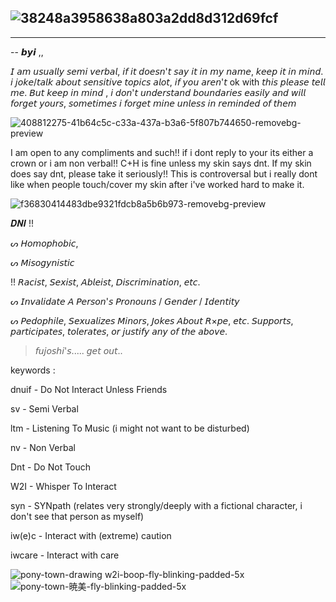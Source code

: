 
![38248a3958638a803a2dd8d312d69fcf](https://github.com/user-attachments/assets/9e0a6415-3207-4bec-a207-a01b87fc7cf1)
-
-------------------------
--  𝙗𝙮𝙞 ,,

𝘐 𝘢𝘮 𝘶𝘴𝘶𝘢𝘭𝘭𝘺 𝘴𝘦𝘮𝘪 𝘷𝘦𝘳𝘣𝘢𝘭, 𝘪𝘧 𝘪𝘵 𝘥𝘰𝘦𝘴𝘯'𝘵 𝘴𝘢𝘺 𝘪𝘵 𝘪𝘯 𝘮𝘺 𝘯𝘢𝘮𝘦, 𝘬𝘦𝘦𝘱 𝘪𝘵 𝘪𝘯 𝘮𝘪𝘯𝘥.  𝘪 𝘫𝘰𝘬𝘦/𝘵𝘢𝘭𝘬 𝘢𝘣𝘰𝘶𝘵 𝘴𝘦𝘯𝘴𝘪𝘵𝘪𝘷𝘦 𝘵𝘰𝘱𝘪𝘤𝘴 𝘢𝘭𝘰𝘵, 𝘪𝘧 𝘺𝘰𝘶 𝘢𝘳𝘦𝘯'𝘵 ok with 𝘵𝘩𝘪𝘴 𝘱𝘭𝘦𝘢𝘴𝘦 𝘵𝘦𝘭𝘭 𝘮𝘦. 𝘉𝘶𝘵 𝘬𝘦𝘦𝘱 𝘪𝘯 𝘮𝘪𝘯𝘥 , 𝘪 𝘥𝘰𝘯'𝘵 𝘶𝘯𝘥𝘦𝘳𝘴𝘵𝘢𝘯𝘥 𝘣𝘰𝘶𝘯𝘥𝘢𝘳𝘪𝘦𝘴 𝘦𝘢𝘴𝘪𝘭𝘺 𝘢𝘯𝘥 𝘸𝘪𝘭𝘭 𝘧𝘰𝘳𝘨𝘦𝘵 𝘺𝘰𝘶𝘳𝘴, 𝘴𝘰𝘮𝘦𝘵𝘪𝘮𝘦𝘴 𝘪 𝘧𝘰𝘳𝘨𝘦𝘵 𝘮𝘪𝘯𝘦 𝘶𝘯𝘭𝘦𝘴𝘴 𝘪𝘯 𝘳𝘦𝘮𝘪𝘯𝘥𝘦𝘥 𝘰𝘧 𝘵𝘩𝘦𝘮

![408812275-41b64c5c-c33a-437a-b3a6-5f807b744650-removebg-preview](https://github.com/user-attachments/assets/22aeaf59-0b54-4999-aa93-4c0b5b49cb9d)


I am open to any compliments and such!! if i dont reply to your its either a crown or i am non verbal!!
C+H is fine unless my skin says dnt.
If my skin does say dnt, please take it seriously!! This is controversal but i really dont like when people touch/cover my skin after i've worked hard to make it.

![f36830414483dbe9321fdcb8a5b6b973-removebg-preview](https://github.com/user-attachments/assets/ea1a854d-fba7-4922-a875-598dec59c13d)

𝑫𝑵𝑰 !!

ᔕ  𝘏𝘰𝘮𝘰𝘱𝘩𝘰𝘣𝘪𝘤,

ᔕ 𝘔𝘪𝘴𝘰𝘨𝘺𝘯𝘪𝘴𝘵𝘪𝘤

!! 𝘙𝘢𝘤𝘪𝘴𝘵, 𝘚𝘦𝘹𝘪𝘴𝘵, 𝘈𝘣𝘭𝘦𝘪𝘴𝘵, 𝘋𝘪𝘴𝘤𝘳𝘪𝘮𝘪𝘯𝘢𝘵𝘪𝘰𝘯, 𝘦𝘵𝘤.

ᔕ 𝘐𝘯𝘷𝘢𝘭𝘪𝘥𝘢𝘵𝘦 𝘈 𝘗𝘦𝘳𝘴𝘰𝘯'𝘴 𝘗𝘳𝘰𝘯𝘰𝘶𝘯𝘴 / 𝘎𝘦𝘯𝘥𝘦𝘳 / 𝘐𝘥𝘦𝘯𝘵𝘪𝘵𝘺

ᔕ 𝘗𝘦𝘥𝘰𝘱𝘩𝘪𝘭𝘦, 𝘚𝘦𝘹𝘶𝘢𝘭𝘪𝘻𝘦𝘴 𝘔𝘪𝘯𝘰𝘳𝘴, 𝘑𝘰𝘬𝘦𝘴 𝘈𝘣𝘰𝘶𝘵 𝘙×𝘱𝘦, 𝘦𝘵𝘤. 𝘚𝘶𝘱𝘱𝘰𝘳𝘵𝘴, 𝘱𝘢𝘳𝘵𝘪𝘤𝘪𝘱𝘢𝘵𝘦𝘴, 𝘵𝘰𝘭𝘦𝘳𝘢𝘵𝘦𝘴, 𝘰𝘳 𝘫𝘶𝘴𝘵𝘪𝘧𝘺 𝘢𝘯𝘺 𝘰𝘧 𝘵𝘩𝘦 𝘢𝘣𝘰𝘷𝘦.

> 𝘧𝘶𝘫𝘰𝘴𝘩𝘪'𝘴..... 𝘨𝘦𝘵 𝘰𝘶𝘵..

keywords :

dnuif - Do Not Interact Unless Friends

sv - Semi Verbal

ltm - Listening To Music (i might not want to be disturbed)

nv - Non Verbal

Dnt - Do Not Touch

W2I - Whisper To Interact

syn - SYNpath (relates very strongly/deeply with a fictional character, i don't see that person as myself)

iw(e)c - Interact with (extreme) caution

iwcare - Interact with care



   ![pony-town-drawing w2i-boop-fly-blinking-padded-5x](https://github.com/user-attachments/assets/21507998-a9f0-42f2-853a-d0401cc7e21a) ![pony-town-暁美-fly-blinking-padded-5x](https://github.com/user-attachments/assets/ad5f4e09-4e03-4f0b-85b2-2291a975404c)
 

<!--
-->
